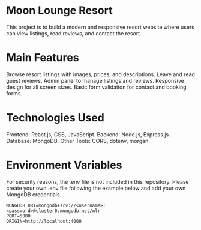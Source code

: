 # Moon Lounge Resort
This project is to build a modern and responsive resort website where users can view listings, read reviews, and contact the resort.

# Main Features

Browse resort listings with images, prices, and descriptions.
Leave and read guest reviews.
Admin panel to manage listings and reviews.
Responsive design for all screen sizes.
Basic form validation for contact and booking forms.


# Technologies Used

Frontend: React.js, CSS, JavaScript.
Backend: Node.js, Express.js.
Database: MongoDB.
Other Tools: CORS, dotenv, morgan.

# Environment Variables

For security reasons, the .env file is not included in this repository.
Please create your own .env file following the example below and add your own MongoDB credentials.
```
MONGODB_URI=mongodb+srv://<username>:<password>@cluster0.mongodb.net/mlr
PORT=5000
ORIGIN=http://localhost:4000

```